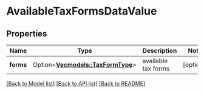 # AvailableTaxFormsDataValue

## Properties

Name | Type | Description | Notes
------------ | ------------- | ------------- | -------------
**forms** | Option<[**Vec<models::TaxFormType>**](TaxFormType.md)> | available tax forms | [optional]

[[Back to Model list]](../README.md#documentation-for-models) [[Back to API list]](../README.md#documentation-for-api-endpoints) [[Back to README]](../README.md)

